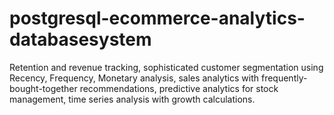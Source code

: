 # postgresql-ecommerce-analytics-databasesystem
Retention and revenue tracking, sophisticated customer segmentation using Recency, Frequency, Monetary analysis, sales analytics with frequently-bought-together recommendations, predictive analytics for stock management, time series analysis with growth calculations.
